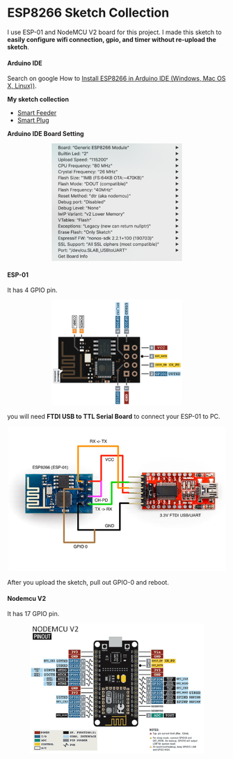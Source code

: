 # ESP8266 Sketch Collection

I use ESP-01 and NodeMCU V2 board for this project. I made this sketch to **easily configure wifi connection, gpio, and timer without re-upload the sketch**.

#### Arduino IDE

Search on google How to [Install ESP8266 in Arduino IDE (Windows, Mac OS X, Linux))](https://www.google.com/search?q=Install+ESP8266+in+Arduino+IDE+(Windows%2C+Mac+OS+X%2C+Linux)&oq=Install+ESP8266+in+Arduino+IDE+(Windows%2C+Mac+OS+X%2C+Linux)&aqs=chrome..69i57j69i60.567j0j9&sourceid=chrome&ie=UTF-8).

**My sketch collection**

- [Smart Feeder](https://github.com/ariyanki/esp8266/tree/master/feeding_timer)
- [Smart Plug](https://github.com/ariyanki/esp8266/tree/master/smart_plug)

**Arduino IDE Board Setting**
<p align="center">
  <img src="https://raw.githubusercontent.com/ariyanki/esp8266/master/Docs/image/board-setting.png" width="300">
</p>


#### ESP-01

It has 4 GPIO pin.

<p align="center">
  <img src="https://raw.githubusercontent.com/ariyanki/esp8266/master/Docs/image/esp-01-pinout.png" width="300">
</p>

you will need **FTDI USB to TTL Serial Board** to connect your ESP-01 to PC.

<p align="center">
  <img src="https://raw.githubusercontent.com/ariyanki/esp8266/master/Docs/image/esp-01-ftdi.jpg" width="500">
</p>

After you upload the sketch, pull out GPIO-0 and reboot.

#### Nodemcu V2

It has 17 GPIO pin.

<p align="center">
  <img src="https://raw.githubusercontent.com/ariyanki/esp8266/master/Docs/image/nodemcu-pinout.png" width="400">
</p>

